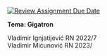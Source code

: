[![Review Assignment Due Date](https://classroom.github.com/assets/deadline-readme-button-24ddc0f5d75046c5622901739e7c5dd533143b0c8e959d652212380cedb1ea36.svg)](https://classroom.github.com/a/CWiPXU-P)

**Tema: Gigatron** 

Vladimir Ignjatijević RN 2022/7 <br />
Vladimir Mićunović RN 2023/
